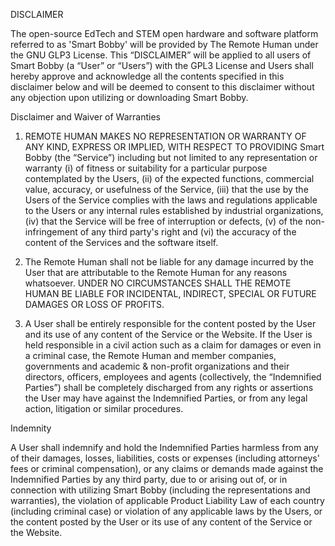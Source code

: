 DISCLAIMER

The open-source EdTech and STEM open hardware and software platform referred to as 
'Smart Bobby' will be provided by The Remote Human under the GNU GLP3 License. 
This “DISCLAIMER” will be applied to all users of Smart Bobby (a “User” or “Users”) 
with the GPL3 License and Users shall hereby approve and acknowledge all the contents
specified in this disclaimer below and will be deemed to consent to this
disclaimer without any objection upon utilizing or downloading Smart Bobby.


Disclaimer and Waiver of Warranties

1.  REMOTE HUMAN MAKES NO REPRESENTATION OR WARRANTY OF ANY KIND,
EXPRESS OR IMPLIED, WITH RESPECT TO PROVIDING Smart Bobby (the “Service”)
including but not limited to any representation or warranty (i) of fitness or
suitability for a particular purpose contemplated by the Users, (ii) of the
expected functions, commercial value, accuracy, or usefulness of the Service,
(iii) that the use by the Users of the Service complies with the laws and
regulations applicable to the Users or any internal rules established by
industrial organizations, (iv) that the Service will be free of interruption or
defects, (v) of the non-infringement of any third party's right and (vi) the
accuracy of the content of the Services and the software itself.

2.  The Remote Human shall not be liable for any damage incurred by the
User that are attributable to the Remote Human for any reasons
whatsoever. UNDER NO CIRCUMSTANCES SHALL THE REMOTE HUMAN BE LIABLE FOR
INCIDENTAL, INDIRECT, SPECIAL OR FUTURE DAMAGES OR LOSS OF PROFITS.

3.  A User shall be entirely responsible for the content posted by the User and
its use of any content of the Service or the Website. If the User is held
responsible in a civil action such as a claim for damages or even in a criminal
case, the Remote Human and member companies, governments and academic &
non-profit organizations and their directors, officers, employees and agents
(collectively, the “Indemnified Parties”) shall be completely discharged from
any rights or assertions the User may have against the Indemnified Parties, or
from any legal action, litigation or similar procedures.


Indemnity

A User shall indemnify and hold the Indemnified Parties harmless from any of
their damages, losses, liabilities, costs or expenses (including attorneys'
fees or criminal compensation), or any claims or demands made against the
Indemnified Parties by any third party, due to or arising out of, or in
connection with utilizing Smart Bobby (including the representations and
warranties), the violation of applicable Product Liability Law of each country
(including criminal case) or violation of any applicable laws by the Users, or
the content posted by the User or its use of any content of the Service or the
Website.
